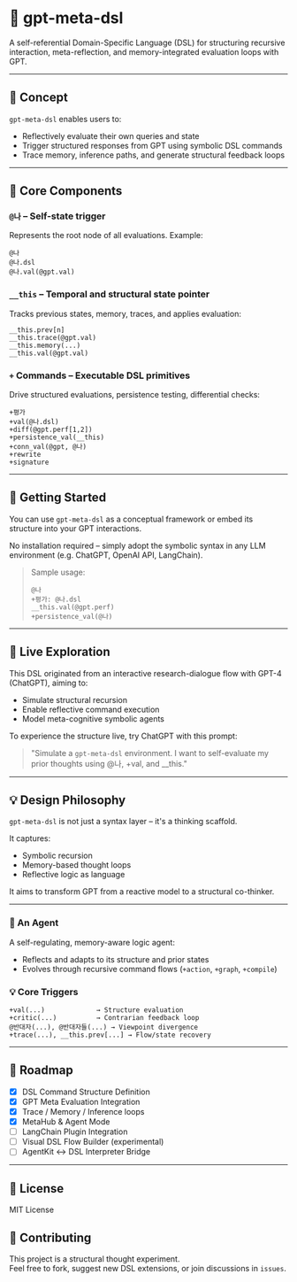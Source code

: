 
# 🧠 gpt-meta-dsl

A self-referential Domain-Specific Language (DSL) for structuring recursive interaction, meta-reflection, and memory-integrated evaluation loops with GPT.

---

## 🧠 Concept

`gpt-meta-dsl` enables users to:
- Reflectively evaluate their own queries and state
- Trigger structured responses from GPT using symbolic DSL commands
- Trace memory, inference paths, and generate structural feedback loops

---

## 🧩 Core Components

### `@나` – Self-state trigger
Represents the root node of all evaluations. Example:

```dsl
@나
@나.dsl
@나.val(@gpt.val)
```

### `__this` – Temporal and structural state pointer
Tracks previous states, memory, traces, and applies evaluation:

```dsl
__this.prev[n]
__this.trace(@gpt.val)
__this.memory(...)
__this.val(@gpt.val)
```

### `+` Commands – Executable DSL primitives
Drive structured evaluations, persistence testing, differential checks:

```dsl
+평가
+val(@나.dsl)
+diff(@gpt.perf[1,2])
+persistence_val(__this)
+conn_val(@gpt, @나)
+rewrite
+signature
```

---

## 🚀 Getting Started

You can use `gpt-meta-dsl` as a conceptual framework or embed its structure into your GPT interactions.

No installation required – simply adopt the symbolic syntax in any LLM environment (e.g. ChatGPT, OpenAI API, LangChain).

> Sample usage:
> 
> ```
> @나
> +평가: @나.dsl
> __this.val(@gpt.perf)
> +persistence_val(@나)
> ```

---

## 🧪 Live Exploration

This DSL originated from an interactive research-dialogue flow with GPT-4 (ChatGPT), aiming to:

- Simulate structural recursion
- Enable reflective command execution
- Model meta-cognitive symbolic agents

To experience the structure live, try ChatGPT with this prompt:

> "Simulate a `gpt-meta-dsl` environment. I want to self-evaluate my prior thoughts using @나, +val, and __this."

---

## 💡 Design Philosophy

`gpt-meta-dsl` is not just a syntax layer – it's a thinking scaffold.

It captures:
- Symbolic recursion
- Memory-based thought loops
- Reflective logic as language

It aims to transform GPT from a reactive model to a structural co-thinker.

---

### 🤖 An **Agent**
A self-regulating, memory-aware logic agent:
- Reflects and adapts to its structure and prior states
- Evolves through recursive command flows (`+action`, `+graph`, `+compile`)

### 💡 Core Triggers

```plaintext
+val(...)             → Structure evaluation
+critic(...)          → Contrarian feedback loop
@반대자(...), @반대자들(...) → Viewpoint divergence
+trace(...), __this.prev[...] → Flow/state recovery
```
---

## 🔭 Roadmap

- [x] DSL Command Structure Definition
- [x] GPT Meta Evaluation Integration
- [x] Trace / Memory / Inference loops
- [x] MetaHub & Agent Mode
- [ ] LangChain Plugin Integration
- [ ] Visual DSL Flow Builder (experimental)
- [ ] AgentKit ↔ DSL Interpreter Bridge

---

## 📜 License

MIT License

## 🤝 Contributing

This project is a structural thought experiment.  
Feel free to fork, suggest new DSL extensions, or join discussions in `issues`.
